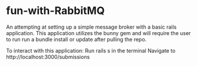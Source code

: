 # fun-with-RabbitMQ
An attempting at setting up a simple message broker with a basic rails application. 
This application utilizes the bunny gem and will require the user to run run a bundle install or update after pulling the repo. 

To interact with this application:
Run rails s in the terminal 
Navigate to http://localhost:3000/submissions



